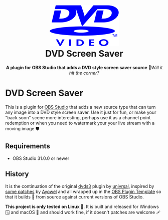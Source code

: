 <h1 align="center">
  <img src="./data/dvd.png" alt="DVD Screen Saver">
  <br />
  DVD Screen Saver
</h1>

<p align="center"><b>A plugin for OBS Studio that adds a DVD style screen saver source 📀</b><i>Will it hit the corner?</i></p>

# DVD Screen Saver

This is a plugin for [OBS Studio](https://obsproject.com/) that adds a new 
source type that can turn any image into a DVD style screen saver. Use it just
for fun, or make your "back soon" scene more interesting, perhaps use it as a
channel point redemption or when you need to watermark your your live stream
with a moving image 🛡️

## Requirements

- OBS Studio 31.0.0 or newer

## History

It is the continuation of the original [dvds3](https://github.com/univrsal/dvds3)
plugin by [univrsal](https://github.com/univrsal), inspired by
[some patches](https://github.com/Ayowel/dvds3/commit/c177440488d716e950bbb042654d9de1f18fffdc)
by [Ayowel](https://github.com/Ayowel) and all wrapped up in the
[OBS Plugin Template](https://github.com/obsproject/obs-plugintemplate) so that
it builds 🧱 from source against current versions of OBS Studio.

**This project is only tested on Linux 🐧**.
It is built and released for Windows 🪟 and macOS 🍏 and should work fine, if it doesn't patches are welcome 🩹